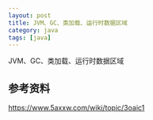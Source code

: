 ```yaml
---
layout: post
title: JVM、GC、类加载、运行时数据区域
category: java
tags: [java]
---
```


JVM、GC、类加载、运行时数据区域

## 参考资料
https://www.5axxw.com/wiki/topic/3oaic1